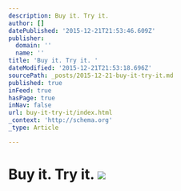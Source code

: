 ```yaml
---
description: Buy it. Try it.
author: []
datePublished: '2015-12-21T21:53:46.609Z'
publisher:
  domain: ''
  name: ''
title: 'Buy it. Try it. '
dateModified: '2015-12-21T21:53:18.696Z'
sourcePath: _posts/2015-12-21-buy-it-try-it.md
published: true
inFeed: true
hasPage: true
inNav: false
url: buy-it-try-it/index.html
_context: 'http://schema.org'
_type: Article

---
```

# Buy it. Try it. ![](https://the-grid-user-content.s3-us-west-2.amazonaws.com/9d67b426-9bbe-4d2a-bf7f-9e619259f9b3.png)